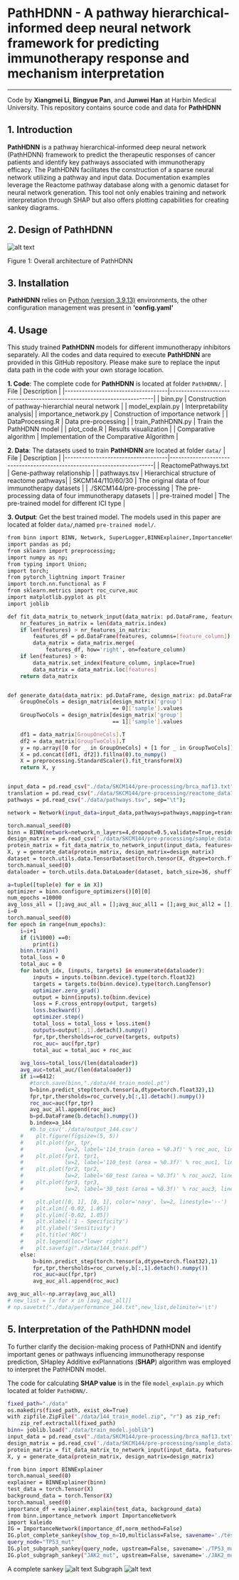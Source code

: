 # PathHDNN - A pathway hierarchical-informed deep neural network framework for predicting immunotherapy response and mechanism interpretation
-----------------------------------------------------------------
Code by **Xiangmei Li**, **Bingyue Pan**, and **Junwei Han** at Harbin Medical University.
This repository contains source code and data for **PathHDNN** 

## 1. Introduction

**PathHDNN** is a pathway hierarchical-informed deep neural network (PathHDNN) framework to predict the therapeutic responses of cancer patients and identify key pathways associated with immunotherapy efficacy.
The PathHDNN facilitates the construction of a sparse neural network utilizing a pathway and input data. Documentation examples leverage the Reactome pathway database along with a genomic dataset for neural network generation. This tool not only enables training and network interpretation through SHAP but also offers plotting capabilities for creating sankey diagrams.

## 2. Design of PathHDNN

![alt text](image/workflow.jpg "Design of PathHDNN")

Figure 1: Overall architecture of PathHDNN

## 3. Installation

**PathHDNN** relies on [Python (version 3.9.13)](https://www.python.org/downloads/release/python-390/) environments, the other configuration management was present in **'config.yaml'**

## 4. Usage

This study trained **PathHDNN** models for different immunotherapy inhibitors separately. All the codes and data required to execute **PathHDNN** are provided in this GitHub repository. Please make sure to replace the input data path in the code with your own storage location.

**1. Code**: The complete code for **PathHDNN** is located at folder ``PathHDNN/``.
| File                              | Description                                                                   |
|------------------------------------|------------------------------------------------------------------------|
| binn.py                             | Construction of pathway-hierarchial neural network                            |
| model_explain.py                           | Interpretability analysis|
| importance_network.py                           | Construction of importance network                             |
| DataProcessing.R                           | Data pre-processing                             |
| train_PathHDNN.py | Train the PathHDNN model                                       |
| plot_code.R | Results visualization                                       |
| Comparative algorithm | Implementation of the Comparative Algorithm                                       |

**2. Data**: The datasets used to train **PathHDNN** are located at folder ``data/``
| File                              | Description                                                                   |
|------------------------------------|------------------------------------------------------------------------|
| ReactomePathways.txt                             | Gene-pathway relationship                            |
| pathways.tsv                           | Hierarchical structure of reactome pathways|
| SKCM144/110/60/30                           | The original data of four immunotherapy datasets                             |
| ./SKCM144/pre-processing | The pre-processing data of four immunotherapy datasets                                       |
| pre-trained model | The pre-trained model for different ICI type                                       |

**3. Output**: Get the best trained model. The models used in this paper are located at folder ``data/``,named ``pre-trained model/``.
```sh
from binn import BINN, Network, SuperLogger,BINNExplainer,ImportanceNetwork;
import pandas as pd;
from sklearn import preprocessing;
import numpy as np;
from typing import Union;
import torch;
from pytorch_lightning import Trainer
import torch.nn.functional as F
from sklearn.metrics import roc_curve,auc
import matplotlib.pyplot as plt
import joblib

def fit_data_matrix_to_network_input(data_matrix: pd.DataFrame, features, feature_column="Protein") -> pd.DataFrame:
    nr_features_in_matrix = len(data_matrix.index)
    if len(features) > nr_features_in_matrix:
        features_df = pd.DataFrame(features, columns=[feature_column])
        data_matrix = data_matrix.merge(
            features_df, how='right', on=feature_column)
    if len(features) > 0:
        data_matrix.set_index(feature_column, inplace=True)
        data_matrix = data_matrix.loc[features]
    return data_matrix


def generate_data(data_matrix: pd.DataFrame, design_matrix: pd.DataFrame):
    GroupOneCols = design_matrix[design_matrix['group']
                                 == 0]['sample'].values
    GroupTwoCols = design_matrix[design_matrix['group']
                                 == 1]['sample'].values

    df1 = data_matrix[GroupOneCols].T
    df2 = data_matrix[GroupTwoCols].T
    y = np.array([0 for _ in GroupOneCols] + [1 for _ in GroupTwoCols])
    X = pd.concat([df1, df2]).fillna(0).to_numpy()
    X = preprocessing.StandardScaler().fit_transform(X)
    return X, y


input_data = pd.read_csv("./data/SKCM144/pre-processing/brca_maf13.txt",sep="\t",header=0);
translation = pd.read_csv("./data/SKCM144/pre-processing/reactome_data13.txt",sep="\t");
pathways = pd.read_csv("./data/pathways.tsv", sep="\t");

network = Network(input_data=input_data,pathways=pathways,mapping=translation,input_data_column = "Protein",source_column = "child",target_column = "parent")

torch.manual_seed(0)
binn = BINN(network=network,n_layers=4,dropout=0.5,validate=True,residual=False,learning_rate=0.001)
design_matrix = pd.read_csv('./data/SKCM144/pre-processing/sample_data13.txt',sep="\t")
protein_matrix = fit_data_matrix_to_network_input(input_data, features=binn.features)
X, y = generate_data(protein_matrix, design_matrix=design_matrix)
dataset = torch.utils.data.TensorDataset(torch.tensor(X, dtype=torch.float64),torch.tensor(y, dtype=torch.float64))
torch.manual_seed(0)
dataloader = torch.utils.data.DataLoader(dataset, batch_size=36, shuffle=True,drop_last=False,num_workers=0)

a=tuple([tuple(e) for e in X])
optimizer = binn.configure_optimizers()[0][0]
num_epochs =10000
avg_loss_all = [];avg_auc_all = [];avg_auc_all1 = [];avg_auc_all2 = [];avg_auc_all3 = []
i=0
torch.manual_seed(0)
for epoch in range(num_epochs):
    i=i+1
    if (i%1000) ==0:
        print(i)
    binn.train() 
    total_loss = 0
    total_auc = 0
    for batch_idx, (inputs, targets) in enumerate(dataloader):
        inputs = inputs.to(binn.device).type(torch.float32)
        targets = targets.to(binn.device).type(torch.LongTensor)
        optimizer.zero_grad()
        output = binn(inputs).to(binn.device)
        loss = F.cross_entropy(output, targets)
        loss.backward()
        optimizer.step()
        total_loss = total_loss + loss.item()
        outputs=output[:,1].detach().numpy()
        fpr,tpr,thersholds=roc_curve(targets, outputs)
        roc_auc= auc(fpr,tpr)
        total_auc = total_auc + roc_auc
        
    avg_loss=total_loss/(len(dataloader))
    avg_auc=total_auc/(len(dataloader))
    if i==6412:
       #torch.save(binn,"./data/44_train_model.pt")
       b=binn.predict_step(torch.tensor(a,dtype=torch.float32),1)
       fpr,tpr,thersholds=roc_curve(y,b[:,1].detach().numpy())
       roc_auc=auc(fpr,tpr)
       avg_auc_all.append(roc_auc)
       b=pd.DataFrame(b.detach().numpy())
       b.index=a_144
       #b.to_csv('./data/output_144.csv')
    #    plt.figure(figsize=(5, 5))
    #    plt.plot(fpr, tpr, 
    #             lw=2, label='114_train (area = %0.3f)' % roc_auc, linestyle='-') 
    #    plt.plot(fpr1, tpr1,
    #             lw=2, label='110_test (area = %0.3f)' % roc_auc1, linestyle='--')
    #    plt.plot(fpr2, tpr2, 
    #             lw=2, label='60_test (area = %0.3f)' % roc_auc2, linestyle='-') 
    #    plt.plot(fpr3, tpr3, 
    #             lw=2, label='30_test (area = %0.3f)' % roc_auc3, linestyle='--')

    #    plt.plot([0, 1], [0, 1], color='navy', lw=2, linestyle='--')
    #    plt.xlim([-0.02, 1.05])
    #    plt.ylim([-0.02, 1.05])
    #    plt.xlabel('1 - Specificity')
    #    plt.ylabel('Sensitivity')
    #    plt.title('ROC')
    #    plt.legend(loc="lower right")
    #    plt.savefig("./data/144_train.pdf")   
    else:
        b=binn.predict_step(torch.tensor(a,dtype=torch.float32),1)
        fpr,tpr,thersholds=roc_curve(y,b[:,1].detach().numpy())
        roc_auc=auc(fpr,tpr)
        avg_auc_all.append(roc_auc)

avg_auc_all<-np.array(avg_auc_all)
# new_list = [x for x in [avg_auc_all]]
# np.savetxt("./data/performance_144.txt",new_list,delimiter='\t')

```


## 5. Interpretation of the PathHDNN model

To further clarify the decision-making process of PathHDNN and identify important genes or pathways influencing immunotherapy response prediction, SHapley Additive exPlannations (**SHAP**) algorithm was employed to interpret the PathHDNN model.

The code for calculating **SHAP value** is in the file ``model_explain.py`` which located at folder ``PathHDNN/``.

```sh
fixed_path="./data"
os.makedirs(fixed_path, exist_ok=True)
with zipfile.ZipFile("./data/144_train_model.zip", "r") as zip_ref:
    zip_ref.extractall(fixed_path)
binn= joblib.load("./data/train_model.joblib")
input_data = pd.read_csv("./data/SKCM144/pre-processing/brca_maf13.txt",sep="\t");
design_matrix = pd.read_csv('./data/SKCM144/pre-processing/sample_data13.txt',sep="\t")
protein_matrix = fit_data_matrix_to_network_input(input_data, features=binn.features)
X, y = generate_data(protein_matrix, design_matrix=design_matrix)

from binn import BINNExplainer
torch.manual_seed(0)
explainer = BINNExplainer(binn)
test_data = torch.Tensor(X)
background_data = torch.Tensor(X)
torch.manual_seed(0)
importance_df = explainer.explain(test_data, background_data)
from binn.importance_network import ImportanceNetwork
import kaleido
IG = ImportanceNetwork(importance_df,norm_method=False)
IG.plot_complete_sankey(show_top_n=10,multiclass=False, savename='./test.pdf', node_cmap='Reds', edge_cmap='Reds')
query_node="TP53_mut"
IG.plot_subgraph_sankey(query_node, upstream=False, savename='./TP53_mut.pdf', cmap='Reds')
IG.plot_subgraph_sankey("JAK2_mut", upstream=False, savename='./JAK2_mut.pdf', cmap='Reds')
```
A complete sankey
![alt text](image/test.jpg "test")
Subgraph
![alt text](image/TP53_mut.jpg "TP53_mut")

